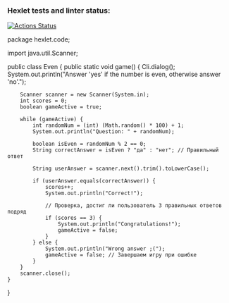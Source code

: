 ### Hexlet tests and linter status:
[![Actions Status](https://github.com/mihalewa-ev/java-project-61/actions/workflows/hexlet-check.yml/badge.svg)](https://github.com/mihalewa-ev/java-project-61/actions)


package hexlet.code;

import java.util.Scanner;

public class Even {
    public static void game() {
        Cli.dialog();
        System.out.println("Answer 'yes' if the number is even, otherwise answer 'no'.");

        Scanner scanner = new Scanner(System.in);
        int scores = 0;
        boolean gameActive = true;

        while (gameActive) {
            int randomNum = (int) (Math.random() * 100) + 1;
            System.out.println("Question: " + randomNum);

            boolean isEven = randomNum % 2 == 0;
            String correctAnswer = isEven ? "да" : "нет"; // Правильный ответ

            String userAnswer = scanner.next().trim().toLowerCase();

            if (userAnswer.equals(correctAnswer)) {
                scores++;
                System.out.println("Correct!");

                // Проверка, достиг ли пользователь 3 правильных ответов подряд
                if (scores == 3) {
                    System.out.println("Congratulations!");
                    gameActive = false;
                }
            } else {
                System.out.println("Wrong answer ;(");
                gameActive = false; // Завершаем игру при ошибке
            }
        }
        scanner.close();
    }
}
